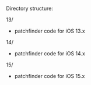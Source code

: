 Directory structure:

13/
- patchfinder code for iOS 13.x

14/
- patchfinder code for iOS 14.x

15/
- patchfinder code for iOS 15.x
